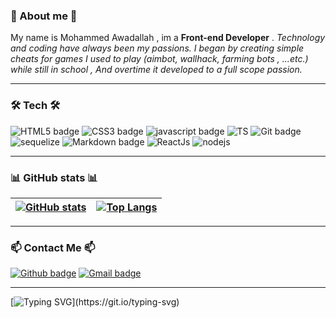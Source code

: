 
### 🌹 About me 🌹

My name is Mohammed Awadallah , im a **Front-end Developer** .
_Technology and coding have always been my passions. I began by creating simple cheats for games I used to play (aimbot, wallhack, farming bots , ...etc.) while still in school , And overtime it developed to a full scope passion._



	 

---

### 🛠 Tech 🛠

![HTML5 badge](https://img.shields.io/badge/HTML5-E34F26?style=for-the-badge&logo=html5&logoColor=white) ![CSS3 badge](https://img.shields.io/badge/CSS3-1572B6?style=for-the-badge&logo=css3&logoColor=white)
![javascript badge](https://img.shields.io/badge/javascript-E34F26?style=for-the-badge&logo=Javascript&logoColor=white) ![TS](https://img.shields.io/badge/typescript-0078D4?style=for-the-badge&logo=typescript&logoColor=white) ![Git badge](https://img.shields.io/badge/GIT-F05032?style=for-the-badge&logo=git&logoColor=white) ![ sequelize](https://img.shields.io/badge/sequlize-100000?style=for-the-badge&logo=&logoColor=white)  ![Markdown badge](https://img.shields.io/badge/Markdown-000000?style=for-the-badge&logo=markdown&logoColor=white) ![ReactJs](https://img.shields.io/badge/ReactJs-blue?style=for-the-badge&logo=React&logoColor=black)
![nodejs](https://img.shields.io/badge/NodeJs-blue?style=for-the-badge&logo=NodeJs&logoColor=black)   



---

### 📊 GitHub stats 📊


[![GitHub stats](https://github-readme-stats.vercel.app/api?username=Moh-Awadallah&show_icons=true&theme=dark&text_color=fff&border_color=79ff97&hide_title=true)](https://github.com/Moh-Awadallah) | [![Top Langs](https://github-readme-stats.vercel.app/api/top-langs/?username=Moh-Awadallah&theme=dark&text_color=fff&border_color=79ff97&layout=compact)](https://github.com/Moh-Awadallah) 
| ----------- | ------------ |

---

### 📫 Contact Me 📫

[![Github badge](https://img.shields.io/badge/Moh%20Awadallah-100000?style=for-the-badge&logo=github&logoColor=white)](https://github.com/Moh-Awadallah) [![Gmail badge](https://img.shields.io/badge/dr.mohammed.j.awadallah@gmail.com-c5221f?style=for-the-badge&logo=gmail&logoColor=white)](mailto:dr.mohammed.j.awadallah@gmail.com)

---

[![Typing SVG](https://readme-typing-svg.herokuapp.com?font=Ubuntu&color=%230EAA20&vCenter=true&lines=Thank%20You%20For%20Stopping%20by!)](https://git.io/typing-svg)

